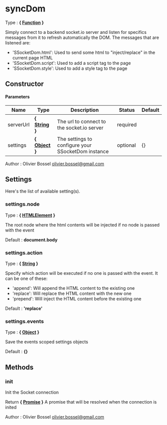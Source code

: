 # syncDom

<!-- @namespace: sugar.js.socket.syncDom -->

Type : **{ [Function](https://developer.mozilla.org/fr/docs/Web/JavaScript/Reference/Objets_globaux/Function) }**


Simply connect to a backend socket.io server and listen for specifics messages from it to refresh automatically the DOM.
The messages that are listened are:
- 'SSocketDom.html': Used to send some html to "inject/replace" in the current page HTML
- 'SSocketDom.script': Used to add a script tag to the page
- 'SSocketDom.style': Used to add a style tag to the page


## Constructor


#### Parameters
Name  |  Type  |  Description  |  Status  |  Default
------------  |  ------------  |  ------------  |  ------------  |  ------------
serverUrl  |  **{ [String](https://developer.mozilla.org/fr/docs/Web/JavaScript/Reference/Objets_globaux/String) }**  |  The url to connect to the socket.io server  |  required  |
settings  |  **{ [Object](https://developer.mozilla.org/fr/docs/Web/JavaScript/Reference/Objets_globaux/Object) }**  |  The settings to configure your SSocketDom instance  |  optional  |  {}

Author : Olivier Bossel [olivier.bossel@gmail.com](mailto:olivier.bossel@gmail.com)




## Settings

Here's the list of available setting(s).

### settings.node

<!-- @namespace: sugar.js.class.settings.node -->

Type : **{ [HTMLElement](https://developer.mozilla.org/fr/docs/Web/API/HTMLElement) }**


The root node where the html contents will be injected if no node is passed with the event


Default : **document.body**


### settings.action

<!-- @namespace: sugar.js class.settings.action -->

Type : **{ [String](https://developer.mozilla.org/fr/docs/Web/JavaScript/Reference/Objets_globaux/String) }**


Specify which action will be executed if no one is passed with the event.
It can be one of these:
- 'append': Will append the HTML content to the existing one
- 'replace': Will replace the HTML content with the new one
- 'prepend': Will inject the HTML content before the existing one


Default : **'replace'**


### settings.events

<!-- @namespace: sugar.js.class.settings.events -->

Type : **{ [Object](https://developer.mozilla.org/fr/docs/Web/JavaScript/Reference/Objets_globaux/Object) }**


Save the events scoped settings objects


Default : **{}**



## Methods


### init

Init the Socket connection


Return **{ [Promise](https://developer.mozilla.org/fr/docs/Web/JavaScript/Reference/Objets_globaux/Promise) }** A promise that will be resolved when the connection is inited

Author : Olivier Bossel [olivier.bossel@gmail.com](mailto:olivier.bossel@gmail.com)